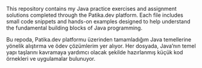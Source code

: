 This repository contains my Java practice exercises and assignment solutions completed through the Patika.dev platform.
Each file includes small code snippets and hands-on examples designed to help understand the fundamental building blocks of Java programming.

Bu repoda, Patika.dev platformu üzerinden tamamladığım Java temellerine yönelik alıştırma ve ödev çözümlerim yer alıyor.
Her dosyada, Java’nın temel yapı taşlarını kavramaya yardımcı olacak şekilde hazırlanmış küçük kod örnekleri ve uygulamalar bulunuyor.
